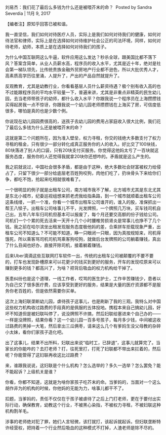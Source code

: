 刘易杰：我们花了最后么多钱为什么还是被喂芥末的命？ ​​​​
Posted by Sandra Severdia | 11月 9, 2017


【编者注】原知乎回答已被和谐。

我一直坚信，我们如何对待医疗人员，实际上是我们如何对待我们的健康，如何对待法官和律师，实际上是在选择如何对待维护社会公正的司法环境，同样，如何对待老师，幼师，本质上是在选择如何对待我们的孩子。

为什么中国互联网这么牛逼，软件应用这么发达？秒杀全球，跟美国比都不落下风？答案含简单，从业人员薪水高，程序员的收入水平，尤其是近十年，绝对是社会第一梯队领先，比传统贵族金融外贸房地产行业都不逊色，所以大批优秀人才，高素质高学历往里涌，人提升了，产出的产品自然就提升了。

反观教育，尤其是幼教行业，你看看基层人员什么薪资待遇？极个别有收入高的也不过能跟程序员的平均水平较量一下，普遍来讲，尤其是非重点非精英的民生幼儿园，去当老师带孩子的幼师，都什么收入水平？你跟我说一个程序员在上海攒攒钱买得起房我一点不惊讶，你跟我说一个幼儿园老师攒攒钱在上海买了房，可信度低很多，哪怕是真的也是少数个例。

你说现在幼儿园园费很高的，送孩子去幼儿园的费用占家庭收入很大比例，我们花了最后么多钱为什么还是被喂芥末的命？

这就是第二个问题所在，因为准入壁垒，权力寻租，你交的钱绝大多数支付了权力寻租的租金，只有很少一部分转化成真正服务你的人的收入。好比交了100块钱，80块落进了别人的口袋，只有20块支付买服务。你觉得这他妈太亏了一百块就这服务态度，服务你的人还觉得我就拿20块你还想咋的。矛盾就是这么产生的。

我之前就说过，中国社会很多矛盾，都是由于这种，绝大多数社会财富被权力给侵占了，只留下很少一部分给底层老百姓狗咬狗，肉他们吃了，扔块骨头下来给你们争，都吃不饱，抢起来吃相就很难看了。

一个很明显的例子就是出租车公司，南方城市我不了解，北方城市尤其是东北尤其是东北小城市，纪委巡视组想来抓老虎我给指条路，到一个城市就顺着出租车公司这条线缕，一抓一个准，你看一个城市出租车公司谁开的，谁入的股，准保抓出一帮王八犊子。出租车公司啥事儿不干，光发牌照，一个牌照几万块，买车钱司机自己出，五年八年车归司机但基本可以报废了，每个月还要交高额的份子钱给公司。司机们一个个累的死去活来一天开十几个小时腰椎劳损肾炎是常事儿也挣不了几个钱。我之前在哈尔滨坐出租发现服务态度极他妈的差，合乘拼车拒载现象严重，出租车公司不知道么？不可能不知道，睁一只眼闭一只眼，因为真按规矩来，司机得饿死，所以乘客骂司机司机骂乘客狗咬狗，就做后台发牌照的公司躺着赚钱，真出了什么丑闻也好办，直接开除司机，接着躺着赚钱。

后来Uber滴滴这些互联网打车软件一出，传统的出租车公司被颠覆的不要不要的，打车也发现卧槽原来可以花更少的钱买到更好的服务，开车的发现哎原来可以赚到更多的钱？都高兴了，为啥？把背后吸血的权力机构给干掉了。

医患纠纷也是这个道理，一线工作者，哎骂的医生护士，工作辛苦赚钱少，患者以为自己交了很多医疗费，应该享受到更好的服务，结果是大量的医疗资源都不是服务你老百姓的，但是依然需要你买单。

这次上海妇联垄断幼儿园，虐待孩子这事儿，也是刷新了我的三观。我特么对中国这些权力机构收过路费的手段真的是佩服的五体投地。携程本来自己搞幼儿园，好坏不知道但是被妇联叫停了，说没牌照不许搞，然后妇联给塞进来个自己办的——一样是没牌照，结果你看？这一个幼儿园一百多号孩子，每月多少钱，中间被这收过路费的黑掉一大笔，然后拿出三瓜俩枣，请来这么几个有爹妈生没父母教的杂碎小太妹，看你们家孩子造化吧。

出了这事儿，结果不出所料，妇联出来说“临时工，已辞退”，这事儿就算完了。当家长的你能咋的？去打老师？打，往死里打，打死了妇联都不带出来拦着的，然后呢？你能管得了这妇联再收这比过路费？

来，谁跟我说说，这妇联是个什么机构？怎么选举的？多久一选举？怎么罢免？能不能起诉？上级机关是谁？

你看，你都不知道，这就是为啥你家孩子吃芥末的命。当爹妈的，当面对一个这么胡作非为的机构的时候，你他妈的无能为力，啥事儿都干不了。

扣题，当爹妈的，责任不仅仅在于孩子被虐待了之后上门打老师，更在于要付出实际行动，确保教育，幼教这个行业，不被黑心染指，不被权力寻租，不被妇联这种机构割羊毛。

涉事的老师绝对犯了罪，她们人言轻微，该打就打，该起诉就起诉。但妇联垄断特许经营权，把持着一个行业然后吸血的这种模式不打掉，人渣老师是除不尽的。
